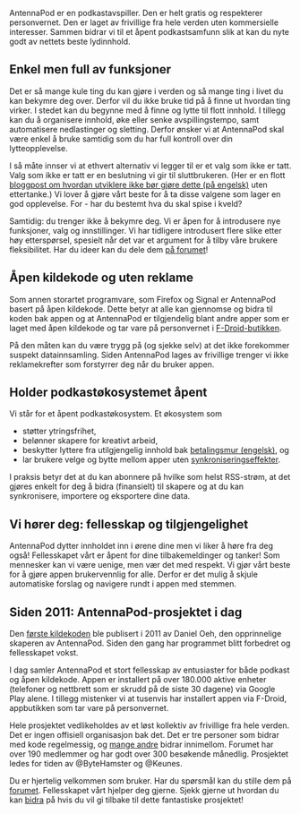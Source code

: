AntennaPod er en podkastavspiller. Den er helt gratis og respekterer personvernet. Den er laget av frivillige fra hele verden uten kommersielle interesser. Sammen bidrar vi til et åpent podkastsamfunn slik at kan du nyte godt av nettets beste lydinnhold.

## Enkel men full av funksjoner

Det er så mange kule ting du kan gjøre i verden og så mange ting i livet du kan bekymre deg over. Derfor vil du ikke bruke tid på å finne ut hvordan ting virker. I stedet kan du begynne med å finne og lytte til flott innhold. I tillegg kan du å organisere innhold, øke eller senke avspillingstempo, samt automatisere nedlastinger og sletting. Derfor ønsker vi at AntennaPod skal være enkel å bruke samtidig som du har full kontroll over din lytteopplevelse.

I så måte innser vi at ethvert alternativ vi legger til er et valg som ikke er tatt. Valg som ikke er tatt er en beslutning vi gir til sluttbrukeren. (Her er en flott [bloggpost om hvordan utviklere ikke bør gjøre dette (på engelsk)](http://neugierig.org/software/blog/2018/07/options.html) uten ettertanke.) Vi lover å gjøre vårt beste for å ta disse valgene som lager en god opplevelse. For - har du bestemt hva du skal spise i kveld?

Samtidig: du trenger ikke å bekymre deg. Vi er åpen for å introdusere nye funksjoner, valg og innstillinger. Vi har tidligere introdusert flere slike etter høy etterspørsel, spesielt når det var et argument for å tilby våre brukere fleksibilitet. Har du ideer kan du dele dem [på forumet](https://forum.antennapod.org/c/feature-request)!

## Åpen kildekode og uten reklame

Som annen storartet programvare, som Firefox og Signal er AntennaPod basert på åpen kildekode. Dette betyr at alle kan gjennomse og bidra til koden bak appen og at AntennaPod er tilgjendelig blant andre apper som er laget med åpen kildekode og tar vare på personvernet i [F-Droid-butikken](https://www.f-droid.org/packages/de.danoeh.antennapod/).

På den måten kan du være trygg på (og sjekke selv) at det ikke forekommer suspekt datainnsamling. Siden AntennaPod lages av frivillige trenger vi ikke reklamekrefter som forstyrrer deg når du bruker appen.

## Holder podkastøkosystemet åpent

Vi står for et åpent podkastøkosystem. Et økosystem som

* støtter ytringsfrihet,
* belønner skapere for kreativt arbeid,
* beskytter lyttere fra utilgjengelig innhold bak [betalingsmur (engelsk)](https://en.wikipedia.org/wiki/Closed_platform), og
* lar brukere velge og bytte mellom apper uten [synkroniseringseffekter](https://no.wikipedia.org/wiki/Synkroniseringseffekter).

I praksis betyr det at du kan abonnere på hvilke som helst RSS-strøm, at det gjøres enkelt for deg å bidra (finansielt) til skapere og at du kan synkronisere, importere og eksportere dine data.

## Vi hører deg: fellesskap og tilgjengelighet

AntennaPod dytter innholdet inn i ørene dine men vi liker å høre fra deg også! Fellesskapet vårt er åpent for dine tilbakemeldinger og tanker! Som mennesker kan vi være uenige, men vær det med respekt. Vi gjør vårt beste for å gjøre appen brukervennlig for alle. Derfor er det mulig å skjule automatiske forslag og navigere rundt i appen med stemmen.

## Siden 2011: AntennaPod-prosjektet i dag

Den [første kildekoden](https://github.com/AntennaPod/AntennaPod/commit/c9283f09dced6f156e13675ef4c13ebeb20cb9e5) ble publisert i 2011 av Daniel Oeh, den opprinnelige skaperen av AntennaPod. Siden den gang har programmet blitt forbedret og fellesskapet vokst.

I dag samler AntennaPod et stort fellesskap av entusiaster for både podkast og åpen kildekode. Appen er installert på over 180.000 aktive enheter (telefoner og nettbrett som er skrudd på de siste 30 dagene) via Google Play alene. I tillegg mistenker vi at tusenvis har installert appen via F-Droid, appbutikken som tar vare på personvernet.

Hele prosjektet vedlikeholdes av et løst kollektiv av frivillige fra hele verden. Det er ingen offisiell organisasjon bak det. Det er tre personer som bidrar med kode regelmessig, og [mange andre](https://github.com/AntennaPod/AntennaPod/graphs/contributors) bidrar innimellom. Forumet har over 190 medlemmer og har godt over 300 besøkende månedlig. Prosjektet ledes for tiden av @ByteHamster og @Keunes.

Du er hjertelig velkommen som bruker. Har du spørsmål kan du stille dem på [forumet](https://forum.antennapod.org). Fellesskapet vårt hjelper deg gjerne. Sjekk gjerne ut hvordan du kan [bidra](/contribute/) på hvis du vil gi tilbake til dette fantastiske prosjektet!
